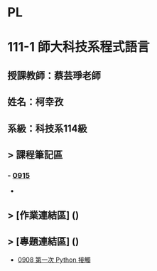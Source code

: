 # PL

# 111-1 師大科技系程式語言


## 授課教師：蔡芸琤老師

## 姓名：柯幸孜

## 系級：科技系114級



## > 課程筆記區
### - [0915](https://github.com/Hsing-Tzu/PL/tree/main/%E8%AA%B2%E7%A8%8B%E7%AD%86%E8%A8%98%E5%8D%80/0915)
-

## > [作業連結區] ()
## > [專題連結區] ()


- [0908 第一次 Python 接觸](https://github.com/Hsing-Tzu/PL/blob/main/0908/hi.ipynb)
